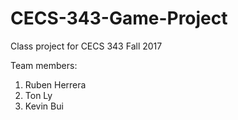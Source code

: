 # CECS-343-Game-Project
Class project for CECS 343 Fall 2017

Team members: 
1) Ruben Herrera
2) Ton Ly
3) Kevin Bui
